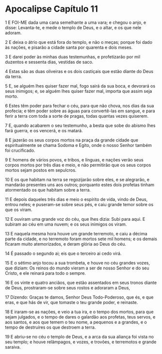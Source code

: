 # Apocalipse Capítulo 11

1	E FOI-ME dada uma cana semelhante a uma vara; e chegou o anjo, e disse: Levanta-te, e mede o templo de Deus, e o altar, e os que nele adoram.

2	E deixa o átrio que está fora do templo, e não o meças; porque foi dado às nações, e pisarão a cidade santa por quarenta e dois meses.

3	E darei poder às minhas duas testemunhas, e profetizarão por mil duzentos e sessenta dias, vestidas de saco.

4	Estas são as duas oliveiras e os dois castiçais que estão diante do Deus da terra.

5	E, se alguém lhes quiser fazer mal, fogo sairá da sua boca, e devorará os seus inimigos; e, se alguém lhes quiser fazer mal, importa que assim seja morto.

6	Estes têm poder para fechar o céu, para que não chova, nos dias da sua profecia; e têm poder sobre as águas para convertê-las em sangue, e para ferir a terra com toda a sorte de pragas, todas quantas vezes quiserem.

7	E, quando acabarem o seu testemunho, a besta que sobe do abismo lhes fará guerra, e os vencerá, e os matará.

8	E jazerão os seus corpos mortos na praça da grande cidade que espiritualmente se chama Sodoma e Egito, onde o nosso Senhor também foi crucificado.

9	E homens de vários povos, e tribos, e línguas, e nações verão seus corpos mortos por três dias e meio, e não permitirão que os seus corpos mortos sejam postos em sepulcros.

10	E os que habitam na terra se regozijarão sobre eles, e se alegrarão, e mandarão presentes uns aos outros; porquanto estes dois profetas tinham atormentado os que habitam sobre a terra.

11	E depois daqueles três dias e meio o espírito de vida, vindo de Deus, entrou neles; e puseram-se sobre seus pés, e caiu grande temor sobre os que os viram.

12	E ouviram uma grande voz do céu, que lhes dizia: Subi para aqui. E subiram ao céu em uma nuvem; e os seus inimigos os viram.

13	E naquela mesma hora houve um grande terremoto, e caiu a décima parte da cidade, e no terremoto foram mortos sete mil homens; e os demais ficaram muito atemorizados, e deram glória ao Deus do céu.

14	É passado o segundo ai; eis que o terceiro ai cedo virá.

15	E o sétimo anjo tocou a sua trombeta, e houve no céu grandes vozes, que diziam: Os reinos do mundo vieram a ser de nosso Senhor e do seu Cristo, e ele reinará para todo o sempre.

16	E os vinte e quatro anciãos, que estão assentados em seus tronos diante de Deus, prostraram-se sobre seus rostos e adoraram a Deus,

17	Dizendo: Graças te damos, Senhor Deus Todo-Poderoso, que és, e que eras, e que hás de vir, que tomaste o teu grande poder, e reinaste.

18	E iraram-se as nações, e veio a tua ira, e o tempo dos mortos, para que sejam julgados, e o tempo de dares o galardão aos profetas, teus servos, e aos santos, e aos que temem o teu nome, a pequenos e a grandes, e o tempo de destruíres os que destroem a terra.

19	E abriu-se no céu o templo de Deus, e a arca da sua aliança foi vista no seu templo; e houve relâmpagos, e vozes, e trovões, e terremotos e grande saraiva.

